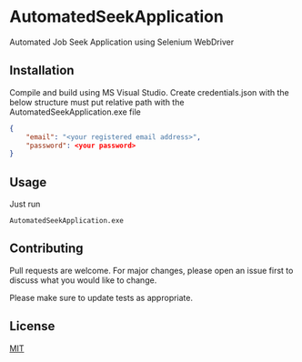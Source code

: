 # AutomatedSeekApplication

Automated Job Seek Application using Selenium WebDriver

## Installation

Compile and build using MS Visual Studio. Create credentials.json with the below structure must put relative path with the AutomatedSeekApplication.exe file

``` json
{
	"email": "<your registered email address>",
	"password": <your password>
}
```

## Usage
Just run
```
AutomatedSeekApplication.exe
```

## Contributing
Pull requests are welcome. For major changes, please open an issue first to discuss what you would like to change.

Please make sure to update tests as appropriate.

## License
[MIT](https://choosealicense.com/licenses/mit/)